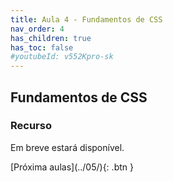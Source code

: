 ```yaml
---
title: Aula 4 - Fundamentos de CSS
nav_order: 4
has_children: true
has_toc: false
#youtubeId: v552Kpro-sk
---
```


## Fundamentos de CSS

### Recurso

Em breve estará disponível.

<!--
<span class="fs-3">
#[Slides aqui]({{site.baseurl}}/assets/downloads/01-Apresentacao-da-disciplina.pdf){: .btn }
</span>

{% include youtubePlayer.html id=page.youtubeId %}
-->
<span class="fs-3 float-right">
[Próxima aulas](../05/){: .btn }
</span>

